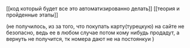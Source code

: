 [[код который будет все это автоматизированно делать]]
[[теория и пройденные этапы]]

(не получилось, из за того, что покупать карту(турецкую) на сайте не безопасно, ведь ее в любом случае потом кому нибудь продадут, а вернуть не получится, тк номера дают не на постоянкуи )
